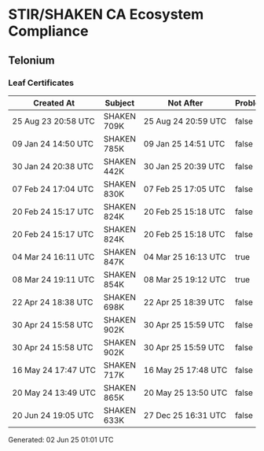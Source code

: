 # STIR/SHAKEN CA Ecosystem Compliance

## Telonium

### Leaf Certificates

| Created At | Subject | Not After | Problems | Link |
|------------|---------|-----------|----------|------|
| 25&#160;Aug&#160;23&#160;20:58&#160;UTC | SHAKEN 709K | 25&#160;Aug&#160;24&#160;20:59&#160;UTC | false | [view](../CERTS/50f6d51678c38fc547c53e5e649ae55172323da164c4fa76036ede9290544532/README.md) |
| 09&#160;Jan&#160;24&#160;14:50&#160;UTC | SHAKEN 785K | 09&#160;Jan&#160;25&#160;14:51&#160;UTC | false | [view](../CERTS/06142e30bf65c757ac31cbc4950162477d131f67f9086019b17a6fa24773be0f/README.md) |
| 30&#160;Jan&#160;24&#160;20:38&#160;UTC | SHAKEN 442K | 30&#160;Jan&#160;25&#160;20:39&#160;UTC | false | [view](../CERTS/4ba867185817379be2eb96c2f1048418362641680814f06ca86338c96b89d51c/README.md) |
| 07&#160;Feb&#160;24&#160;17:04&#160;UTC | SHAKEN 830K | 07&#160;Feb&#160;25&#160;17:05&#160;UTC | false | [view](../CERTS/0d2d8f2b9fa8f4b8f35133e87be3bee44b51cc55318af9ef230a6db9f2981eec/README.md) |
| 20&#160;Feb&#160;24&#160;15:17&#160;UTC | SHAKEN 824K | 20&#160;Feb&#160;25&#160;15:18&#160;UTC | false | [view](../CERTS/637d69144054e0a7e304433f3a9a1fec16fe102732c19945cf5f43f214b7faf4/README.md) |
| 20&#160;Feb&#160;24&#160;15:17&#160;UTC | SHAKEN 824K | 20&#160;Feb&#160;25&#160;15:18&#160;UTC | false | [view](../CERTS/637d69144054e0a7e304433f3a9a1fec16fe102732c19945cf5f43f214b7faf4/README.md) |
| 04&#160;Mar&#160;24&#160;16:11&#160;UTC | SHAKEN 847K | 04&#160;Mar&#160;25&#160;16:13&#160;UTC | true | [view](../CERTS/b973a038898de5f18bcf1e65751096cf4f788fb8f7d2cb53e29509e333600472/README.md) |
| 08&#160;Mar&#160;24&#160;19:11&#160;UTC | SHAKEN 854K | 08&#160;Mar&#160;25&#160;19:12&#160;UTC | true | [view](../CERTS/bfea21afc2db20c52f74b16c054d12ff6e839acc8b18401aced0154ef7e03750/README.md) |
| 22&#160;Apr&#160;24&#160;18:38&#160;UTC | SHAKEN 698K | 22&#160;Apr&#160;25&#160;18:39&#160;UTC | false | [view](../CERTS/745f739166e82d8e3974488040c8ec3c25e05bfa3f02f8f6f631ad8580256f5b/README.md) |
| 30&#160;Apr&#160;24&#160;15:58&#160;UTC | SHAKEN 902K | 30&#160;Apr&#160;25&#160;15:59&#160;UTC | false | [view](../CERTS/de7f61878b7336e75166e84320fcbb0ebce13837c032a691680c71d71ac933f0/README.md) |
| 30&#160;Apr&#160;24&#160;15:58&#160;UTC | SHAKEN 902K | 30&#160;Apr&#160;25&#160;15:59&#160;UTC | false | [view](../CERTS/de7f61878b7336e75166e84320fcbb0ebce13837c032a691680c71d71ac933f0/README.md) |
| 16&#160;May&#160;24&#160;17:47&#160;UTC | SHAKEN 717K | 16&#160;May&#160;25&#160;17:48&#160;UTC | false | [view](../CERTS/7c42ce4c5ca7abecab9fee2a7351734fd373a38d3725ce6bf72114885d21b57b/README.md) |
| 20&#160;May&#160;24&#160;13:49&#160;UTC | SHAKEN 865K | 20&#160;May&#160;25&#160;13:50&#160;UTC | false | [view](../CERTS/386e494b04018ba0d7cee2d8dd5d5b39da967d93c0d83160e1674a81237afd2d/README.md) |
| 20&#160;Jun&#160;24&#160;19:05&#160;UTC | SHAKEN 633K | 27&#160;Dec&#160;25&#160;16:31&#160;UTC | false | [view](../CERTS/5c0d32d70b614b08cec3502a7ef34663daa44eb814894c021def70d56c113d62/README.md) |


Generated: 02 Jun 25 01:01 UTC
